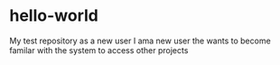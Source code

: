 # hello-world
My test repository as a new user
I ama new user the wants to become familar with the system to access other projects
